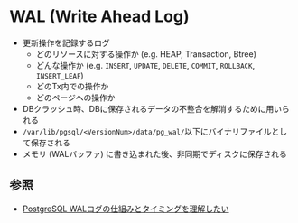 # WAL (Write Ahead Log)
- 更新操作を記録するログ
  - どのリソースに対する操作か (e.g. HEAP, Transaction, Btree)
  - どんな操作か (e.g. `INSERT`, `UPDATE`, `DELETE`, `COMMIT`, `ROLLBACK`, `INSERT_LEAF`)
  - どのTx内での操作か
  - どのページへの操作か
- DBクラッシュ時、DBに保存されるデータの不整合を解消するために用いられる
- `/var/lib/pgsql/<VersionNum>/data/pg_wal/`以下にバイナリファイルとして保存される
- メモリ (WALバッファ) に書き込まれた後、非同期でディスクに保存される

## 参照
- [PostgreSQL WALログの仕組みとタイミングを理解したい](https://www.kimullaa.com/posts/201910271500/)
